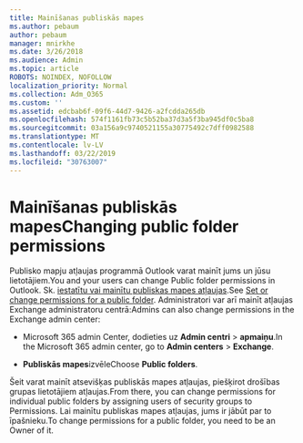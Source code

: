 ```yaml
---
title: Mainīšanas publiskās mapes
ms.author: pebaum
author: pebaum
manager: mnirkhe
ms.date: 3/26/2018
ms.audience: Admin
ms.topic: article
ROBOTS: NOINDEX, NOFOLLOW
localization_priority: Normal
ms.collection: Adm_O365
ms.custom: ''
ms.assetid: edcbab6f-09f6-44d7-9426-a2fcdda265db
ms.openlocfilehash: 574f1161fb73c5b52ba37d3a5f3ba945df0c5ba8
ms.sourcegitcommit: 03a156a9c9740521155a30775492c7dff0982588
ms.translationtype: MT
ms.contentlocale: lv-LV
ms.lasthandoff: 03/22/2019
ms.locfileid: "30763007"
---
```

# <a name="changing-public-folder-permissions"></a><span data-ttu-id="b95bc-102">Mainīšanas publiskās mapes</span><span class="sxs-lookup"><span data-stu-id="b95bc-102">Changing public folder permissions</span></span>

<span data-ttu-id="b95bc-103">Publisko mapju atļaujas programmā Outlook varat mainīt jums un jūsu lietotājiem.</span><span class="sxs-lookup"><span data-stu-id="b95bc-103">You and your users can change Public folder permissions in Outlook.</span></span> <span data-ttu-id="b95bc-104">Sk. [iestatītu vai mainītu publiskas mapes atļaujas](https://support.office.com/article/set-or-change-permissions-for-a-public-folder-b2e0440c-7873-48ec-9ff2-b1a20b723005).</span><span class="sxs-lookup"><span data-stu-id="b95bc-104">See [Set or change permissions for a public folder](https://support.office.com/article/set-or-change-permissions-for-a-public-folder-b2e0440c-7873-48ec-9ff2-b1a20b723005).</span></span> <span data-ttu-id="b95bc-105">Administratori var arī mainīt atļaujas Exchange administratoru centrā:</span><span class="sxs-lookup"><span data-stu-id="b95bc-105">Admins can also change permissions in the Exchange admin center:</span></span>
  
- <span data-ttu-id="b95bc-106">Microsoft 365 admin Center, dodieties uz **Admin centri** \> **apmaiņu**.</span><span class="sxs-lookup"><span data-stu-id="b95bc-106">In the Microsoft 365 admin center, go to **Admin centers** \> **Exchange**.</span></span>
    
- <span data-ttu-id="b95bc-107">**Publiskās mapes**izvēle</span><span class="sxs-lookup"><span data-stu-id="b95bc-107">Choose **Public folders**.</span></span>
    
<span data-ttu-id="b95bc-108">Šeit varat mainīt atsevišķas publiskās mapes atļaujas, piešķirot drošības grupas lietotājiem atļaujas.</span><span class="sxs-lookup"><span data-stu-id="b95bc-108">From there, you can change permissions for individual public folders by assigning users of security groups to Permissions.</span></span> <span data-ttu-id="b95bc-109">Lai mainītu publiskas mapes atļaujas, jums ir jābūt par to īpašnieku.</span><span class="sxs-lookup"><span data-stu-id="b95bc-109">To change permissions for a public folder, you need to be an Owner of it.</span></span>
  

